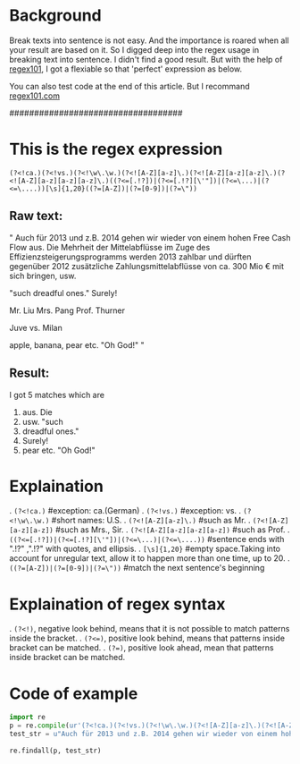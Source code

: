 

# Background
Break texts into sentence is not easy. And the importance is roared when all your result are based on it. So I digged deep into the regex usage in breaking text into sentence. I didn't find a good result. But with the help of [regex101](https://regex101.com), I got a flexiable so that 'perfect' expression as below.

You can also test code at the end of this article. But I recommand [regex101.com](regex101.com)

###################################
# This is the regex expression
`(?<!ca.)(?<!vs.)(?<!\w\.\w.)(?<![A-Z][a-z]\.)(?<![A-Z][a-z][a-z]\.)(?<![A-Z][a-z][a-z][a-z]\.)((?<=[.!?])|(?<=[.!?][\'"])|(?<=\...)|(?<=\....))[\s]{1,20}((?=[A-Z])|(?=[0-9])|(?=\"))`

## Raw text:
"
Auch für 2013 und z.B. 2014 gehen wir wieder von einem hohen Free Cash Flow aus. Die Mehrheit der Mittelabflüsse im Zuge des Effizienzsteigerungsprogramms werden 2013 zahlbar und dürften gegenüber 2012 zusätzliche Zahlungsmittelabflüsse von ca. 300 Mio € mit sich bringen, usw.

"such dreadful ones." Surely!

Mr. Liu
Mrs. Pang
Prof. Thurner

Juve vs. Milan

apple, banana, pear etc. "Oh God!"
"

## Result:
I got 5 matches which are
1. aus. Die
2. usw. "such
3. dreadful ones."
4. Surely!
5. pear etc. "Oh God!"

# Explaination
. `(?<!ca.)`  #exception: ca.(German)
. `(?<!vs.)`  #exception: vs.
. `(?<!\w\.\w.)`  #short names: U.S.
. `(?<![A-Z][a-z]\.)`  #such as Mr.
. `(?<![A-Z][a-z][a-z])` #such as Mrs., Sir.
. `(?<![A-Z][a-z][a-z][a-z])` #such as Prof.
. `((?<=[.!?])|(?<=[.!?][\'"])|(?<=\...)|(?<=\....))`  #sentence ends with ".!?" ,".!?" with quotes, and ellipsis.
. `[\s]{1,20}`  #empty space.Taking into account for unregular text, allow it to happen more than one time, up to 20.
. `((?=[A-Z])|(?=[0-9])|(?=\"))`  #match the next sentence's beginning

# Explaination of regex syntax
. `(?<!)`, negative look behind, means that it is not possible to match patterns inside the bracket.
. `(?<=)`, positive look behind, means that patterns inside bracket can be matched.
. `(?=)`, positive look ahead, mean that patterns inside bracket can be matched.

# Code of example
```python
import re
p = re.compile(ur'(?<!ca.)(?<!vs.)(?<!\w\.\w.)(?<![A-Z][a-z]\.)(?<![A-Z][a-z][a-z]\.)(?<![A-Z][a-z][a-z][a-z]\.)((?<=[.!?])|(?<=[.!?][\'"]))[\s]{1,20}((?=[A-Z])|(?=[0-9])|(?=\"))')
test_str = u"Auch für 2013 und z.B. 2014 gehen wir wieder von einem hohen Free Cash Flow aus. Die Mehrheit der Mittelabflüsse im Zuge des Effizienzsteigerungsprogramms werden 2013 zahlbar und dürften gegenüber 2012 zusätzliche Zahlungsmittelabflüsse von ca. 300 Mio € mit sich bringen, usw.\n\n\"such dreadful ones.\" Surely!\n\nMr. Liu\nMrs. Pang\nProf. Thurner\n\nJuve vs. Milan\n\napple, banana, pear etc. \"Oh God!\""
 
re.findall(p, test_str)
```
